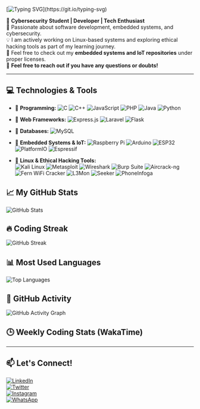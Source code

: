 [![Typing SVG](https://readme-typing-svg.herokuapp.com?font=Fira+Code&size=22&pause=1000&color=F7B801&width=600&lines=Hello+there!+👋;I'm+Tamimu+Rashid!;I+love+coding+and+building+cool+stuff!;Cybersecurity+Student+%7C+IoT+Developer+%7C+Tech+Enthusiast!)](https://git.io/typing-svg)

🚀 **Cybersecurity Student | Developer | Tech Enthusiast**  
🎯 Passionate about software development, embedded systems, and cybersecurity.  
💡 I am actively working on Linux-based systems and exploring ethical hacking tools as part of my learning journey.  
📂 Feel free to check out my **embedded systems and IoT repositories** under proper licenses.  
🤝 **Feel free to reach out if you have any questions or doubts!**

---

## 💻 Technologies & Tools  

- 🔹 **Programming:** ![C](https://img.shields.io/badge/C-A8B9CC?style=flat-square&logo=c&logoColor=white) ![C++](https://img.shields.io/badge/C++-00599C?style=flat-square&logo=c%2B%2B&logoColor=white) ![JavaScript](https://img.shields.io/badge/JavaScript-F7DF1E?style=flat-square&logo=javascript&logoColor=black) ![PHP](https://img.shields.io/badge/PHP-777BB4?style=flat-square&logo=php&logoColor=white) ![Java](https://img.shields.io/badge/Java-007396?style=flat-square&logo=java&logoColor=white) ![Python](https://img.shields.io/badge/Python-3776AB?style=flat-square&logo=python&logoColor=white)  

- 🔹 **Web Frameworks:** ![Express.js](https://img.shields.io/badge/Express.js-000000?style=flat-square&logo=express&logoColor=white) ![Laravel](https://img.shields.io/badge/Laravel-F55247?style=flat-square&logo=laravel&logoColor=white) ![Flask](https://img.shields.io/badge/Flask-000000?style=flat-square&logo=flask&logoColor=white)  

- 🔹 **Databases:** ![MySQL](https://img.shields.io/badge/MySQL-4479A1?style=flat-square&logo=mysql&logoColor=white)  

- 🔹 **Embedded Systems & IoT:** ![Raspberry Pi](https://img.shields.io/badge/Raspberry%20Pi-C51A4A?style=flat-square&logo=raspberry-pi&logoColor=white) ![Arduino](https://img.shields.io/badge/Arduino-00979D?style=flat-square&logo=arduino&logoColor=white) ![ESP32](https://img.shields.io/badge/ESP32-323232?style=flat-square&logo=espressif&logoColor=white) ![PlatformIO](https://img.shields.io/badge/PlatformIO-orange?style=flat-square&logo=platformio&logoColor=white) ![Espressif](https://img.shields.io/badge/Espressif-FF0000?style=flat-square&logo=espressif&logoColor=white)  

- 🔹 **Linux & Ethical Hacking Tools:**  
   <img src="https://img.shields.io/badge/Kali%20Linux-557C94?style=flat-square&logo=kali-linux&logoColor=white" alt="Kali Linux" /> 
   <img src="https://img.shields.io/badge/Metasploit-000000?style=flat-square&logo=metasploit&logoColor=white" alt="Metasploit" /> 
   <img src="https://img.shields.io/badge/Wireshark-1679A7?style=flat-square&logo=wireshark&logoColor=white" alt="Wireshark" /> 
   <img src="https://img.shields.io/badge/Burp%20Suite-FD4F00?style=flat-square&logo=burp-suite&logoColor=white" alt="Burp Suite" /> 
   <img src="https://img.shields.io/badge/Aircrack%20-ng-FF6000?style=flat-square&logo=aircrack-ng&logoColor=white" alt="Aircrack-ng" /> 
   <img src="https://img.shields.io/badge/Fern%20WiFi%20Cracker-0A72A3?style=flat-square&logo=fern-wifi-cracker&logoColor=white" alt="Fern WiFi Cracker" /> 
   <img src="https://img.shields.io/badge/L3Mon-1D1D1B?style=flat-square&logo=l3mon&logoColor=white" alt="L3Mon" /> 
   <img src="https://img.shields.io/badge/Seeker-D74B4B?style=flat-square&logo=seeker&logoColor=white" alt="Seeker" /> 
   <img src="https://img.shields.io/badge/PhoneInfoga-E50000?style=flat-square&logo=phoneinfoga&logoColor=white" alt="PhoneInfoga" />


## 📈 My GitHub Stats  
![GitHub Stats](https://github-readme-stats.vercel.app/api?username=tamimurashid&show_icons=true&theme=radical)  

## 🔥 Coding Streak  
![GitHub Streak](https://github-readme-streak-stats.herokuapp.com/?user=tamimurashid&theme=dark)  

## 📊 Most Used Languages  
![Top Languages](https://github-readme-stats.vercel.app/api/top-langs/?username=tamimurashid&layout=compact&theme=dark)  

## 🚀 GitHub Activity  
![GitHub Activity Graph](https://github-readme-activity-graph.vercel.app/graph?username=tamimurashid&theme=react-dark)  

## 🕒 Weekly Coding Stats (WakaTime)  
<!--START_SECTION:waka-->  
<!--END_SECTION:waka-->  

---

## 📫 Let's Connect!  
[![LinkedIn](https://img.shields.io/badge/-LinkedIn-blue?style=flat&logo=linkedin)](your-linkedin-url)  
[![Twitter](https://img.shields.io/badge/-Twitter-blue?style=flat&logo=twitter)](your-twitter-url)  
[![Instagram](https://img.shields.io/badge/-Instagram-purple?style=flat&logo=instagram&logoColor=white)](https://www.instagram.com/tamimu_rashidy?igsh=MWliZTNicTZvaHJjbA==)  
[![WhatsApp](https://img.shields.io/badge/-WhatsApp-green?style=flat&logo=whatsapp&logoColor=white)](https://wa.me/+255621351603)  
